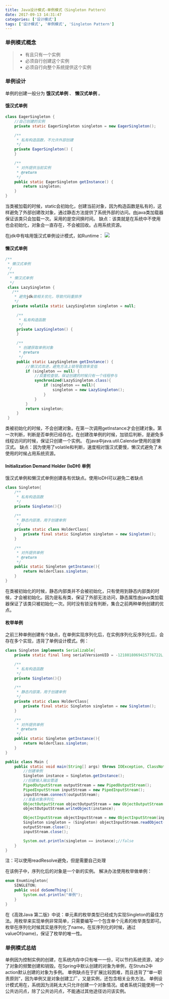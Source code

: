 ```yaml
---
title: Java设计模式-单例模式（Singleton Pattern）
date: 2017-09-13 14:31:47
categories: ['设计模式']
tags: ['设计模式', '单例模式', 'Singleton Pattern']
---
```


### 单例模式概念
> * 有且只有一个实例
> * 必须自行创建这个实例
> * 必须自行向整个系统提供这个实例

### 单例设计
单例的创建一般分为 **饿汉式单例** 、 **懒汉式单例** 。
#### 饿汉式单例
```java
class EagerSingleton {
    //自己创建的实例
    private static EagerSingleton singleton = new EagerSingleton();

    /**
     * 私有构造函数，不允许外部创建
     */
    private EagerSingleton() {
    }

    /**
     * 对外提供当前实例
     * @return
     */
    public static EagerSingleton getInstance() {
        return singleton;
    }
}
```
<!-- more -->
当类被加载的时候，static会初始化，创建当前对象，因为构造函数是私有的，这样避免了外部创建改对象，通过静态方法提供了系统外部的访问。由java类加载器保证该类只会加载一次。采用的是空间换时间。
缺点：该类就是在系统中不使用也会初始化，对象会一直存在，不会被回收。占用系统资源。

在jdk中有啥用饿汉式单例设计模式，如Runtime：
![](http://otxnth5wx.bkt.clouddn.com/20170913%E5%B1%8F%E5%B9%95%E5%BF%AB%E7%85%A72017-09-13%E4%B8%8B%E5%8D%883.02.15.png)

#### 懒汉式单例
```java
/**
 * 懒汉式单例
 */
 /**
  * 懒汉式单例
  */
 class LazySingleton {
   /**
    * 避免jdk做相关优化，导致代码重排序
    */
   private volatile static LazySingleton singleton = null;

     /**
      * 私有构造函数
      */
     private LazySingleton() {
     }

     /**
      * 创建获取单例对象
      * @return
      */
     public static LazySingleton getInstance() {
         //懒汉式改进，避免方法上锁导致效率变低
         if (singleton == null) {
             //双重检查锁，保证创建的时候只有一个线程参与
             synchronized(LazySingleton.class){
                 if (singleton == null){
                     singleton = new LazySingleton();
                 }
             }
         }
         return singleton;
     }
 }
```
类被初始化的时候，不会创建对象。在第一次调用getInstance才会创建对象。第一次判断，判断是否单例已经存在。在创建改单例的时候，加锁后判断，是避免多线程访问的时候，保证只创建一个实例。
在java中java.util.Calendar使用的是懒汉式。
缺点：因为使用了volatile和判断，速度相对饿汉式要慢，懒汉式避免了未使用的时候占用系统资源。

#### Initialization Demand Holder (IoDH) 单例
饿汉式单例和懒汉式单例创建各有优缺点。使用IoDH可以避免二者缺点
```java
class Singleton{
    /**
     * 私有构造函数
     */
    private Singleton(){}

    /**
     * 静态内部类，用于创建单例
     */
    private static class HolderClass{
        private final static Singleton singleton = new Singleton();
    }

    /**
     * 对外提供单例
     * @return
     */
    public static Singleton getInstance(){
        return HolderClass.singleton;
    }
}
```
在类被初始化的时候，静态内部类并不会被初始化，只有使用到静态内部类的时候，才会被初始化。因为是私有类，保证了外部无法访问，静态属性由java类加载器保证了该类只被初始化一次。同时没有锁没有判断，集合之前两种单例创建的优点。

#### 枚举单例
之前三种单例创建有个缺点，在单例实现序列化后，在实例序列化反序列化后，会存在多个实现，违背了单例设计模式。例：
```java
class Singleton implements Serializable{
    private static final long serialVersionUID = -1218018069415776722L;

    /**
     * 私有构造函数
     */
    private Singleton(){}

    /**
     * 静态内部类，用于创建单例
     */
    private static class HolderClass{
        private final static Singleton singleton = new Singleton();
    }

    /**
     * 对外提供单例
     * @return
     */
    public static Singleton getInstance(){
        return HolderClass.singleton;
    }
}

public class Main {
    public static void main(String[] args) throws IOException, ClassNotFoundException {
        //创建单例
        Singleton instance = Singleton.getInstance();
        //创建输入输出管道
        PipedOutputStream outputStream = new PipedOutputStream();
        PipedInputStream inputStream = new PipedInputStream();
        inputStream.connect(outputStream);
        //准备对象序列化
        ObjectOutputStream objectOutputStream = new ObjectOutputStream(outputStream);
        objectOutputStream.writeObject(instance);

        ObjectInputStream objectInputStream = new ObjectInputStream(inputStream);
        Singleton singleton = (Singleton) objectInputStream.readObject();
        outputStream.close();
        inputStream.close();

        System.out.println(singleton == instance);//false
    }
}
```
注：可以使用readResolve避免，但是需要自己处理

在该例子中，序列化后的对象是一个新的实例。
解决办法使用枚举做单例：
```Java
enum EnumSingleton{
    SINGLETON;
    public void doSomeThing(){
        System.out.println("单例");
    }
}
```
在《高效Java 第二版》中说：单元素的枚举类型已经成为实现Singleton的最佳方法。用枚举来实现单例非常简单，只需要编写一个包含单个元素的枚举类型即可。
枚举在序列化时候其实是序列化了name，在反序列化的时候，通过valueOf(name)，保证了枚举的唯一性。

### 单例模式总结
单例因为控制实例的创建，在系统内存中只有唯一一份，可以节约系统资源，减少了对象的频繁创建和销毁。在Spring中默认创建的对象为单例，在Struts2中action默认创建的对象为多例。
单例缺点在于扩展比较困难，而且违背了“单一职责原则”，因为单例又是对象创建工厂，又是实例，还包含相关业务方法。
单例设计模式用在，系统因为消耗太大只允许创建一个对象情况。或者系统只能使用一个公共访问点，除了公共访问点，不能通过其他途径访问该实例。
